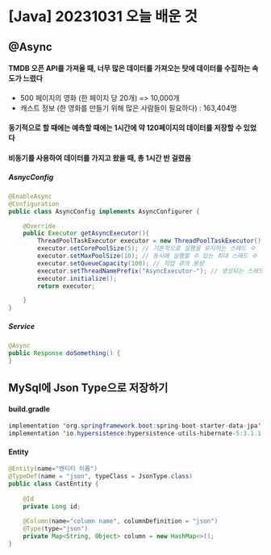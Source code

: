 # [Java] 20231031 오늘 배운 것





## @Async



#### TMDB 오픈 API를 가져올 때, 너무 많은 데이터를 가져오는 탓에 데이터를 수집하는 속도가 느렸다

- 500 페이지의 영화 (한 페이지 당 20개) => 10,000개
- 캐스트 정보 (한 영화를 만들기 위해 많은 사람들이 필요하다) : 163,404명



#### 동기적으로 할 때에는 예측할 때에는 1시간에 약 120페이지의 데이터를 저장할 수 있었다



#### 비동기를 사용하여 데이터를 가지고 왔을 때, 총 1시간 반 걸렸음



##### AsnycConfig

```java
@EnableAsync
@Configuration
public class AsyncConfig implements AsyncConfigurer {

    @Override
    public Executor getAsyncExecutor(){
        ThreadPoolTaskExecutor executor = new ThreadPoolTaskExecutor();
        executor.setCorePoolSize(5); // 기본적으로 실행을 유지하는 스레드 수
        executor.setMaxPoolSize(10); // 동시에 실행할 수 있는 최대 스레드 수
        executor.setQueueCapacity(100); // 작업 큐의 용량
        executor.setThreadNamePrefix("AsyncExecutor-"); // 생성되는 스레드의 이름 접두사
        executor.initialize();
        return executor;

    }
}
```



##### Service

```java
@Async
public Response doSomething() {
}
```





## MySql에 Json Type으로 저장하기



#### build.gradle

```java
implementation 'org.springframework.boot:spring-boot-starter-data-jpa'
implementation 'io.hypersistence:hypersistence-utils-hibernate-5:3.1.1'
```



#### Entity

```java
@Entity(name="엔티티 이름")
@TypeDef(name = "json", typeClass = JsonType.class)
public class CastEntity {
    
    @Id
    private Long id;
    
    @Column(name="column name", columnDefinition = "json")
    @Type(type="json")
    private Map<String, Object> column = new HashMap<>();
}
```



